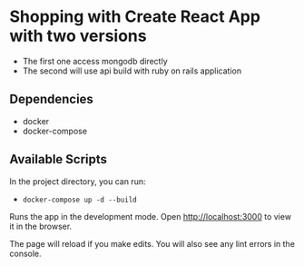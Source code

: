 # Shopping with Create React App with two versions

- The first one access mongodb directly
- The second will use api build with ruby on rails application

## Dependencies

- docker
- docker-compose
## Available Scripts

In the project directory, you can run:

- ``docker-compose up -d --build``

Runs the app in the development mode.
Open [http://localhost:3000](http://localhost:3000) to view it in the browser.

The page will reload if you make edits.
You will also see any lint errors in the console.